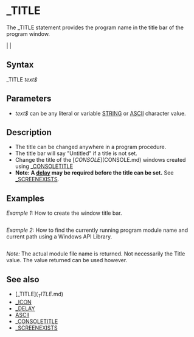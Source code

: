 # _TITLE

The _TITLE statement provides the program name in the title bar of the program window.

  

|  |

## Syntax

_TITLE *text$*
  

## Parameters

* *text$* can be any literal or variable [STRING](STRING.md) or [ASCII](ASCII.md) character value.

  

## Description

* The title can be changed anywhere in a program procedure.
* The title bar will say "Untitled" if a title is not set.
* Change the title of the [$CONSOLE]($CONSOLE.md) windows created using [_CONSOLETITLE](_CONSOLETITLE.md)
* **Note: A [delay](delay.md) may be required before the title can be set.** See [_SCREENEXISTS](_SCREENEXISTS.md).

  

## Examples

*Example 1:* How to create the window title bar.

``` _TITLE "My New Program"  
```

  

*Example 2:* How to find the currently running program module name and current path using a Windows API Library.

``` _TITLE "My program" [_DELAY](_DELAY.md) 5             '5 second delay  _TITLE [MID$](MID$.md) "MID$ (function)")(TITLE$, 1, [INSTR](INSTR.md)(TITLE$, ".") - 1)  [PRINT](PRINT.md) PATH$   [FUNCTION](FUNCTION.md) TITLE$ '=== SHOW CURRENT PROGRAM [SHARED](SHARED.md) PATH$ [DECLARE LIBRARY](DECLARE LIBRARY.md) 'Directory Information using KERNEL32 provided by Dav   [FUNCTION](FUNCTION.md) GetModuleFileNameA ([BYVAL](BYVAL.md) Module [AS](AS.md) [LONG](LONG.md), FileName [AS](AS.md) [STRING](STRING.md), [BYVAL](BYVAL.md) nSize [AS](AS.md) [LONG](LONG.md)) [END DECLARE](END DECLARE.md)  FileName$ = [SPACE$](SPACE$.md)(256) Result = GetModuleFileNameA(0, FileName$, [LEN](LEN.md)(FileName$)) [IF](IF.md) Result [THEN](THEN.md)   PATH$ = [LEFT$](LEFT$.md)(FileName$, Result)   start = 1   DO     posit = [INSTR](INSTR.md)(start, PATH$, "\")     [IF](IF.md) posit [THEN](THEN.md) last = posit     start = posit + 1   [LOOP](LOOP.md) [UNTIL](UNTIL.md) posit = 0   TITLE$ = [MID$](MID$.md) "MID$ (function)")(PATH$, last + 1)   PATH$ = [LEFT$](LEFT$.md)(PATH$, last) [ELSE](ELSE.md) TITLE$ = "": PATH$ = "" [END IF](END IF.md) [END FUNCTION](END FUNCTION.md)  
```

*Note:* The actual module file name is returned. Not necessarily the Title value. The value returned can be used however.
  

## See also

* [_TITLE$](_TITLE$.md)
* [_ICON](_ICON.md)
* [_DELAY](_DELAY.md)
* [ASCII](ASCII.md)
* [_CONSOLETITLE](_CONSOLETITLE.md)
* [_SCREENEXISTS](_SCREENEXISTS.md)

  
